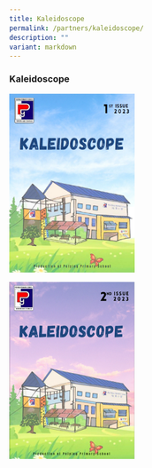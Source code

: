 ```yaml
---
title: Kaleidoscope
permalink: /partners/kaleidoscope/
description: ""
variant: markdown
---
```

### Kaleidoscope
<a href="https://online.fliphtml5.com/cuxpm/ebda/"><img src="/images/kaleidoscope.png" style="width:45%"> </a>

<a href="https://online.fliphtml5.com/cuxpm/tfyg/"><img src="/images/Kaleidoscope/kaleidoscope_2.png" style="width:45%"></a>


